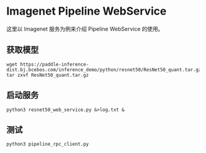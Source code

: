 # Imagenet Pipeline WebService

这里以 Imagenet 服务为例来介绍 Pipeline WebService 的使用。

## 获取模型
```
wget https://paddle-inference-dist.bj.bcebos.com/inference_demo/python/resnet50/ResNet50_quant.tar.gz
tar zxvf ResNet50_quant.tar.gz
```

## 启动服务

```
python3 resnet50_web_service.py &>log.txt &
```

## 测试
```
python3 pipeline_rpc_client.py
```
